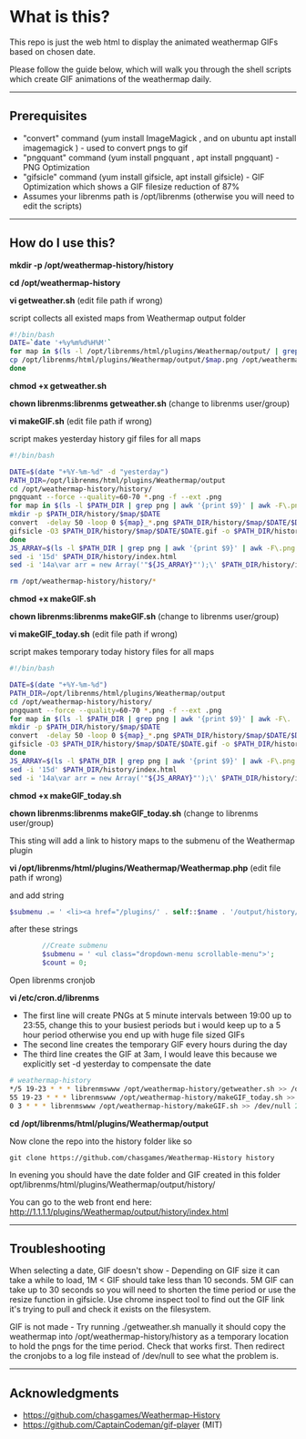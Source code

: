 # What is this?

This repo is just the web html to display the animated weathermap GIFs based on chosen date.

Please follow the guide below, which will walk you through the shell scripts which create GIF animations of the weathermap daily.


---

## Prerequisites
- "convert" command (yum install ImageMagick , and on ubuntu apt install imagemagick ) - used to convert pngs to gif
- "pngquant" command (yum install pngquant , apt install pngquant) - PNG Optimization
- "gifsicle" command (yum install gifsicle, apt install gifsicle) - GIF Optimization which shows a GIF filesize reduction of 87%
- Assumes your librenms path is /opt/librenms (otherwise you will need to edit the scripts)

---

##  How do I use this?

**mkdir -p /opt/weathermap-history/history**

**cd /opt/weathermap-history**

**vi getweather.sh** (edit file path if wrong)

script collects all existed maps from Weathermap output folder
```bash
#!/bin/bash
DATE=`date '+%y%m%d%H%M'`
for map in $(ls -l /opt/librenms/html/plugins/Weathermap/output/ | grep png | awk '{print $9}' | awk -F\. '{print $1}');do
cp /opt/librenms/html/plugins/Weathermap/output/$map.png /opt/weathermap-history/history/${map}_$DATE.png
done
```
**chmod +x getweather.sh**

**chown librenms:librenms getweather.sh** (change to librenms user/group)



**vi makeGIF.sh** (edit file path if wrong)

script makes yesterday history gif files for all maps 
```bash
#!/bin/bash

DATE=$(date "+%Y-%m-%d" -d "yesterday")
PATH_DIR=/opt/librenms/html/plugins/Weathermap/output
cd /opt/weathermap-history/history/
pngquant --force --quality=60-70 *.png -f --ext .png
for map in $(ls -l $PATH_DIR | grep png | awk '{print $9}' | awk -F\.png '{print $1}');do
mkdir -p $PATH_DIR/history/$map/$DATE
convert  -delay 50 -loop 0 ${map}_*.png $PATH_DIR/history/$map/$DATE/$DATE.gif
gifsicle -O3 $PATH_DIR/history/$map/$DATE/$DATE.gif -o $PATH_DIR/history/$map/$DATE/$DATE.gif
done
JS_ARRAY=$(ls -l $PATH_DIR | grep png | awk '{print $9}' | awk -F\.png '{print "!"$1"!,"}' | xargs | sed 's/!/\x27/g' | sed 's/,$//g')
sed -i '15d' $PATH_DIR/history/index.html
sed -i '14a\var arr = new Array('"${JS_ARRAY}"');\' $PATH_DIR/history/index.html

rm /opt/weathermap-history/history/*
```
**chmod +x makeGIF.sh**

**chown librenms:librenms makeGIF.sh** (change to librenms user/group)



**vi makeGIF_today.sh** (edit file path if wrong)

script makes temporary today history files for all maps 
```bash
#!/bin/bash

DATE=$(date "+%Y-%m-%d")
PATH_DIR=/opt/librenms/html/plugins/Weathermap/output
cd /opt/weathermap-history/history/
pngquant --force --quality=60-70 *.png -f --ext .png
for map in $(ls -l $PATH_DIR | grep png | awk '{print $9}' | awk -F\. '{print $1}');do
mkdir -p $PATH_DIR/history/$map/$DATE
convert  -delay 50 -loop 0 ${map}_*.png $PATH_DIR/history/$map/$DATE/$DATE.gif
gifsicle -O3 $PATH_DIR/history/$map/$DATE/$DATE.gif -o $PATH_DIR/history/$map/$DATE/$DATE.gif
done
JS_ARRAY=$(ls -l $PATH_DIR | grep png | awk '{print $9}' | awk -F\.png '{print "!"$1"!,"}' | xargs | sed 's/!/\x27/g' | sed 's/,$//g')
sed -i '15d' $PATH_DIR/history/index.html
sed -i '14a\var arr = new Array('"${JS_ARRAY}"');\' $PATH_DIR/history/index.html
```
**chmod +x makeGIF_today.sh**

**chown librenms:librenms makeGIF_today.sh** (change to librenms user/group)



This sting will add a link to history maps to the submenu of the Weathermap plugin

**vi /opt/librenms/html/plugins/Weathermap/Weathermap.php** (edit file path if wrong)

and add string 
```php
$submenu .= ' <li><a href="/plugins/' . self::$name . '/output/history/index.html' . '"><i class="fa fa-folder fa-fw fa-lg" aria-hidden="true"></i> '. History . '</a></li>';
```
after these strings
```php
        //Create submenu
        $submenu = ' <ul class="dropdown-menu scrollable-menu">';
        $count = 0;
```


Open librenms cronjob

**vi /etc/cron.d/librenms**

- The first line will create PNGs at 5 minute intervals between 19:00 up to 23:55, change this to your busiest periods but i would keep up to a 5 hour period otherwise you end up with huge file sized GIFs
- The second line creates the temporary GIF every hours during the day
- The third line creates the GIF at 3am, I would leave this because we explicitly set -d yesterday to compensate the date

```bash
# weathermap-history
*/5 19-23 * * * librenmswww /opt/weathermap-history/getweather.sh >> /dev/null 2>&1
55 19-23 * * * librenmswww /opt/weathermap-history/makeGIF_today.sh >> /dev/null 2>&1
0 3 * * * librenmswww /opt/weathermap-history/makeGIF.sh >> /dev/null 2>&1
```

**cd /opt/librenms/html/plugins/Weathermap/output**


Now clone the repo into the history folder like so
```
git clone https://github.com/chasgames/Weathermap-History history
```

In evening you should have the date folder and GIF created in this folder opt/librenms/html/plugins/Weathermap/output/history/

You can go to the web front end here:
http://1.1.1.1/plugins/Weathermap/output/history/index.html

---

##  Troubleshooting

When selecting a date, GIF doesn't show -
Depending on GIF size it can take a while to load, 1M < GIF should take less than 10 seconds. 5M GIF can take up to 30 seconds so you will need to shorten the time period or use the resize function in gifsicle. Use chrome inspect tool to find out the GIF link it's trying to pull and check it exists on the filesystem.

GIF is not made -
Try running ./getweather.sh manually it should copy the weathermap into /opt/weathermap-history/history as a temporary location to hold the pngs for the time period. Check that works first. Then redirect the cronjobs to a log file instead of /dev/null to see what the problem is.


---

##  Acknowledgments
- https://github.com/chasgames/Weathermap-History
- https://github.com/CaptainCodeman/gif-player (MIT)

